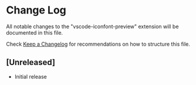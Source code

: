 # Change Log
All notable changes to the "vscode-iconfont-preview" extension will be documented in this file.

Check [Keep a Changelog](http://keepachangelog.com/) for recommendations on how to structure this file.

## [Unreleased]
- Initial release